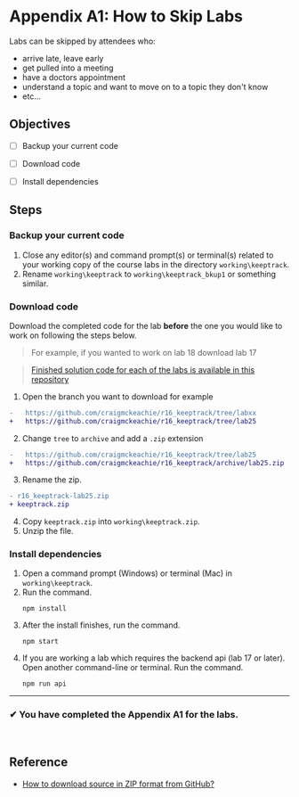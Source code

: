 # Appendix A1: How to Skip Labs

Labs can be skipped by attendees who:
- arrive late, leave early
- get pulled into a meeting
- have a doctors appointment
- understand a topic and want to move on to a topic they don't know
- etc...

## Objectives

- [ ] Backup your current code
- [ ] Download code
- [ ] Install dependencies


## Steps

### Backup your current code

1. Close any editor(s) and command prompt(s) or terminal(s) related to your working copy of the course labs in the directory `working\keeptrack`.
1. Rename `working\keeptrack` to `working\keeptrack_bkup1` or something similar.


### Download code
Download the completed code for the lab **before** the one you would like to work on following the steps below.
   > For example, if you wanted to work on lab 18 download lab 17

   > [Finished solution code for each of the labs is available in this repository](https://github.com/craigmckeachie/r16_keeptrack)

1. Open the branch you want to download for example
 ```diff
 -   https://github.com/craigmckeachie/r16_keeptrack/tree/labxx
 +   https://github.com/craigmckeachie/r16_keeptrack/tree/lab25 
 ```
 2. Change `tree` to `archive` and add a `.zip` extension
 ```diff
 -   https://github.com/craigmckeachie/r16_keeptrack/tree/lab25
 +   https://github.com/craigmckeachie/r16_keeptrack/archive/lab25.zip 
 ```
 3. Rename the zip.
 ```diff
 - r16_keeptrack-lab25.zip
 + keeptrack.zip
 ``` 
 4. Copy `keeptrack.zip` into `working\keeptrack.zip`.
 5. Unzip the file.

### Install dependencies
1. Open a command prompt (Windows) or terminal (Mac) in `working\keeptrack`.
1. Run the command.
    ```shell
    npm install
    ```
1. After the install finishes, run the command.
    ```shell
    npm start
    ```
1. If you are working a lab which requires the backend api (lab 17 or later). Open another command-line or terminal. Run the command.
    ```shell
    npm run api
    ```


---

### &#10004; You have completed the Appendix A1 for the labs.


<br>

## Reference
- [How to download source in ZIP format from GitHub?](https://stackoverflow.com/questions/2751227/how-to-download-source-in-zip-format-from-github)

